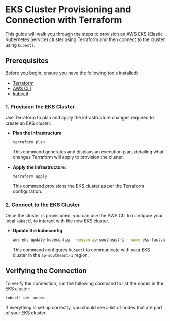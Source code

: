 # EKS Cluster Provisioning and Connection with Terraform

This guide will walk you through the steps to provision an AWS EKS (Elastic Kubernetes Service) cluster using Terraform and then connect to the cluster using `kubectl`.

## Prerequisites

Before you begin, ensure you have the following tools installed:
- [Terraform](https://www.terraform.io/downloads)
- [AWS CLI](https://aws.amazon.com/cli/)
- [kubectl](https://kubernetes.io/docs/tasks/tools/)

### 1. Provision the EKS Cluster

Use Terraform to plan and apply the infrastructure changes required to create an EKS cluster.

- **Plan the infrastructure**:
  ```bash
  terraform plan
  ```

  This command generates and displays an execution plan, detailing what changes Terraform will apply to provision the cluster.

- **Apply the infrastructure**:
  ```bash
  terraform apply
  ```

  This command provisions the EKS cluster as per the Terraform configuration.

### 2. Connect to the EKS Cluster

Once the cluster is provisioned, you can use the AWS CLI to configure your local `kubectl` to interact with the new EKS cluster.

- **Update the kubeconfig**:
  ```bash
  aws eks update-kubeconfig --region ap-southeast-1 --name eks-fastcampus-production
  ```

  This command configures `kubectl` to communicate with your EKS cluster in the `ap-southeast-1` region.

## Verifying the Connection

To verify the connection, run the following command to list the nodes in the EKS cluster:

```bash
kubectl get nodes
```

If everything is set up correctly, you should see a list of nodes that are part of your EKS cluster.

